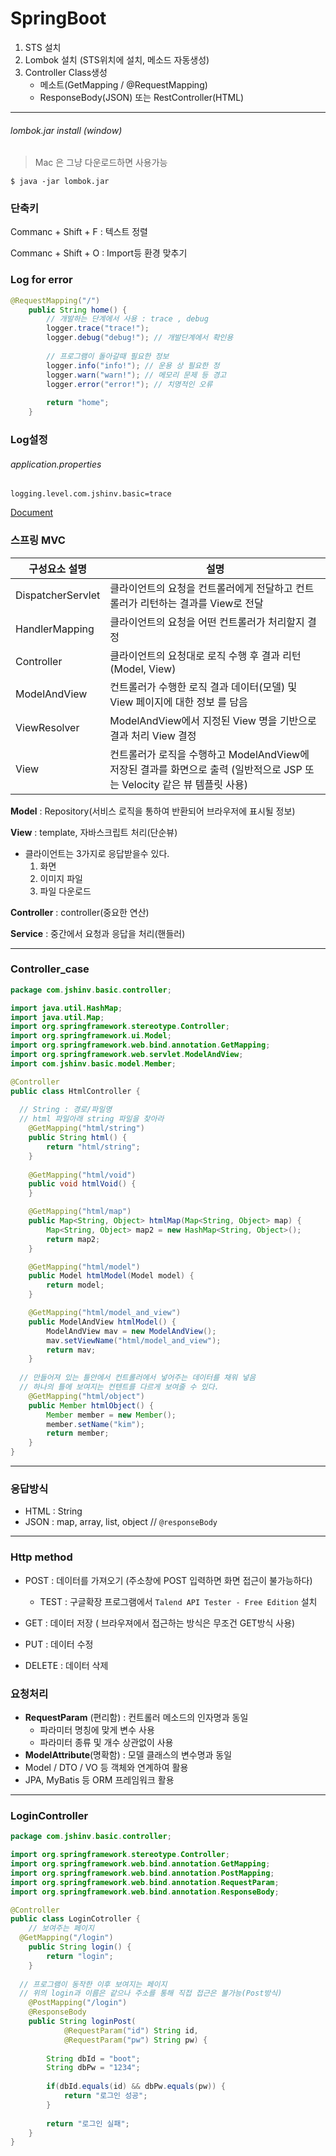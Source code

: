 

# SpringBoot



1. STS 설치
2. Lombok 설치 (STS위치에 설치, 메소드 자동생성)
3. Controller Class생성
   - 메소트(GetMapping / @RequestMapping)
   - ResponseBody(JSON) 또는 RestController(HTML)



---



###### lombok.jar install (window)

> Mac 은 그냥 다운로드하면 사용가능

```shell
$ java -jar lombok.jar
```



### 단축키

Commanc + Shift + F : 텍스트 정렬

Commanc + Shift + O : Import등 환경 맞추기



### Log for error

```java
@RequestMapping("/")
	public String home() {
		// 개발하는 단계에서 사용 : trace , debug
		logger.trace("trace!");
		logger.debug("debug!"); // 개발단계에서 확인용
		
		// 프로그램이 돌아갈때 필요한 정보
		logger.info("info!"); // 운용 상 필요한 정
		logger.warn("warn!"); // 메모리 문제 등 경고
		logger.error("error!"); // 치명적인 오류
		
		return "home";
	}
```



### Log설정

###### application.properties

```
logging.level.com.jshinv.basic=trace
```

[Document](http://logback.qos.ch/manual/)



### 스프링 MVC

| 구성요소 설명     | 설명                                                         |
| ----------------- | ------------------------------------------------------------ |
| DispatcherServlet | 클라이언트의 요청을 컨트롤러에게 전달하고 컨트롤러가 리턴하는 결과를 View로 전달 |
| HandlerMapping    | 클라이언트의 요청을 어떤 컨트롤러가 처리할지 결정            |
| Controller        | 클라이언트의 요청대로 로직 수행 후 결과 리턴 (Model, View)   |
| ModelAndView      | 컨트롤러가 수행한 로직 결과 데이터(모델) 및 View 페이지에 대한 정보 를 담음 |
| ViewResolver      | ModelAndView에서 지정된 View 명을 기반으로 결과 처리 View 결정 |
| View              | 컨트롤러가 로직을 수행하고 ModelAndView에 저장된 결과를 화면으로 출력 (일반적으로 JSP 또는 Velocity 같은 뷰 템플릿 사용) |

**Model** : Repository(서비스 로직을 통하여 반환되어 브라우저에 표시될 정보)

**View** :  template, 자바스크립트 처리(단순뷰)

- 클라이언트는 3가지로 응답받을수 있다.
  1. 화면
  2. 이미지 파일
  3. 파일 다운로드

**Controller** : controller(중요한 연산)

**Service** : 중간에서 요청과 응답을 처리(핸들러)

---



### Controller_case

```java
package com.jshinv.basic.controller;

import java.util.HashMap;
import java.util.Map;
import org.springframework.stereotype.Controller;
import org.springframework.ui.Model;
import org.springframework.web.bind.annotation.GetMapping;
import org.springframework.web.servlet.ModelAndView;
import com.jshinv.basic.model.Member;

@Controller
public class HtmlController {
  
  // String : 경로/파일명
  // html 파일아래 string 파일을 찾아라
	@GetMapping("html/string")
	public String html() {
		return "html/string";
	}
	
	@GetMapping("html/void")
	public void htmlVoid() {
	}

	@GetMapping("html/map")
	public Map<String, Object> htmlMap(Map<String, Object> map) {
		Map<String, Object> map2 = new HashMap<String, Object>();
		return map2;
	}

	@GetMapping("html/model")
	public Model htmlModel(Model model) {
		return model;
	}

	@GetMapping("html/model_and_view")
	public ModelAndView htmlModel() {
		ModelAndView mav = new ModelAndView();
		mav.setViewName("html/model_and_view");
		return mav;
	}
	
  // 만들어져 있는 틀안에서 컨트롤러에서 넣어주는 데이터를 채워 넣음
  // 하나의 틀에 보여지는 컨텐트를 다르게 보여줄 수 있다.
	@GetMapping("html/object")
	public Member htmlObject() {
		Member member = new Member();
		member.setName("kim");
		return member;
	}
}
```



---



### 응답방식

- HTML : String
- JSON : map, array, list, object //  `@responseBody` 



---



### Http method

- POST : 데이터를 가져오기 (주소창에 POST 입력하면 화면 접근이 불가능하다)
  - TEST : 구글확장 프로그램에서 `Talend API Tester - Free Edition` 설치

- GET :  데이터 저장 ( 브라우져에서 접근하는 방식은 무조건 GET방식 사용)
- PUT :  데이터 수정
- DELETE : 데이터 삭제



### 요청처리

- **RequestParam** (편리함) : 컨트롤러 메소드의 인자명과 동일
  - 파라미터 명칭에 맞게 변수 사용
  - 파라미터 종류 및 개수 상관없이 사용
-  **ModelAttribute**(명확함) : 모델 클래스의 변수명과 동일
  - Model / DTO / VO 등 객체와 연계하여 활용
  - JPA, MyBatis 등 ORM 프레임워크 활용 



---



### LoginController

```java
package com.jshinv.basic.controller;

import org.springframework.stereotype.Controller;
import org.springframework.web.bind.annotation.GetMapping;
import org.springframework.web.bind.annotation.PostMapping;
import org.springframework.web.bind.annotation.RequestParam;
import org.springframework.web.bind.annotation.ResponseBody;

@Controller
public class LoginCotroller {
	// 보여주는 페이지
  @GetMapping("/login")
	public String login() {
		return "login";
	}
	
  // 프로그램이 동작한 이후 보여지는 페이지
  // 위의 login과 이름은 같으나 주소를 통해 직접 접근은 불가능(Post방식)
	@PostMapping("/login")
	@ResponseBody
	public String loginPost(
			@RequestParam("id") String id,
			@RequestParam("pw") String pw) {
		
		String dbId = "boot";
		String dbPw = "1234";
		
		if(dbId.equals(id) && dbPw.equals(pw)) {
			return "로그인 성공";
		}
		
		return "로그인 실패";
	}
}

```



